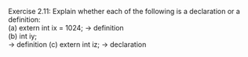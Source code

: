 Exercise 2.11: Explain whether each of the following is a declaration or a definition:<br />
(a) extern int ix = 1024; -> definition <br />
(b) int iy;<br /> -> definition
(c) extern int iz; -> declaration

